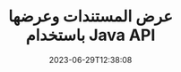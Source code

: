 ---
############################# Static ############################
layout: "landing"
date: 2023-06-29T12:38:08
draft: false

product: "Viewer"
product_tag: "viewer"
platform: "Java"
platform_tag: "java"

############################# Drop-down ############################
supported_platforms:
  items:
    # supported_platforms loop
    - title: ".NET"
      tag: "net"
    # supported_platforms loop
    - title: "Java"
      tag: "java"
    # supported_platforms loop
    - title: "Node.js"
      tag: "nodejs-java" 


############################# Head ############################
head_title: "Java Document Viewer API، يعرض مخطط HTML لصورة PDF وWord وExcel"
head_description: "مكتبة عارض المستندات لتطوير تطبيقات Java التي تعرض وتعرض وتعالج المستندات متعددة التنسيقات التي تدعم أكثر من 180 تنسيق ملف."

############################# Header ############################
title: "عرض المستندات وعرضها<br>باستخدام Java API"
description: "واجهة برمجة تطبيقات عارض قوية لتقديم أكثر من 180 تنسيقًا للمستندات إلى PDF وHTML وصورة مع خيارات تكوين متعددة الاستخدامات."
words:
  for: "for"

actions:
  main: "تحميل مافن مجانا"
  main_link: "https://releases.groupdocs.com/java/repo/com/groupdocs/groupdocs-viewer/"
  alt: "الترخيص"
  alt_link: "https://purchase.groupdocs.com/pricing/viewer/java"
  title: "على استعداد للبدء؟"
  description: "جرب ميزات GroupDocs.Viewer مجانًا أو اطلب ترخيصًا"

release:
  title: "تم إصدار الإصدار {0}."
  notes: "ترى ما هو الجديد"
  downloads: "التحميلات"
  link: "https://releases.groupdocs.com/viewer/java/release-notes/latest/"

code:
  title: "تقديم ملفات PDF في جافا"
  more: "مزيد من الأمثلة"
  more_link: "https://github.com/groupdocs-viewer/GroupDocs.Viewer-for-Java"
  install: |
    <dependencies>
      <dependency>
        <groupId>com.groupdocs</groupId>
        <artifactId>groupdocs-viewer</artifactId>
        <version>{0}</version>
      </dependency>
    </dependencies>

    <repositories>
      <repository>
        <id>repository.groupdocs.com</id>
        <name>GroupDocs Repository</name>
        <url>https://repository.groupdocs.com/repo/</url>
      </repository>
    </repositories>
  content: |
    ```java {style=abap}
    // Instantiate Viewer
    try (Viewer viewer = new Viewer("resume.pdf"))
    {
        // Set output HTML options, one file per page
        HtmlViewOptions viewOptions = 
            HtmlViewOptions.forEmbeddedResources();

        // Render PDF to HTML with embedded resources
        viewer.view(viewOptions);
    }
    ```
############################# Overview ############################
overview:
  enable: true
  title: "GroupDocs.Viewer في لمحة"
  description: "API لعرض وعرض وتحويل المستندات والشرائح والرسوم البيانية والعديد من أنواع المستندات الأخرى في تطبيقات Java"
  features:
    # feature loop
    - title: "عرض المستندات بكفاءة وموثوقية"
      content: "باستخدام GroupDocs.Viewer API، يمكنك عرض المستندات بكفاءة من أي تنسيقات مدعومة إلى HTML وJPEG وPNG وPDF مع خيارات مرنة وقوية مع الحفاظ على سلامة المحتوى وبنية المستند. يعمل GroupDocs.Viewer على نظامي التشغيل Windows وLinux."

    # feature loop
    - title: "يتم دعم تنسيقات الملفات والمستندات الأكثر شيوعًا"
      content: "نحن ندعم عرض أكثر من 180 تنسيقًا من تنسيقات الملفات والمستندات الأكثر شيوعًا والتي تشمل Word وExcel وPDF وPowerPoint ومجموعة تنسيقات OpenDocument والأرشيفات والصور النقطية والمتجهة والكتب الإلكترونية ولغات البرمجة والعلامات المميزة والعديد من أنواع الملفات الأخرى، بما في ذلك الملفات المشفرة الملفات مع حماية كلمة المرور."

    # feature loop
    - title: "إخراج قابل للتخصيص"
      content: "لا يسمح GroupDocs.Viewer بعرض المستند فحسب، بل يسمح أيضًا بالتحكم في كيفية عرض أجزاء المستند بالضبط أو الآن، وكيفية عرضها، وتطبيق تحويلات مختلفة على المخرجات المقدمة."

    # feature loop
    - title: "واجهة مستخدم الويب لإطار الربيع"
      content: "نحن نقدم حزمة واجهة مستخدم مفتوحة المصدر لإطار عمل Spring والتي يمكن إضافتها إلى مشروعك في بضع دقائق. تحتوي حزمة Viewer.UI على واجهة مستخدم ويب مستندة إلى Angular وتوفر مجموعة من واجهات برمجة التطبيقات المفيدة وموفري تخزين البيانات."

############################# Platforms ############################
platforms:
  enable: true
  title: "استقلالية المنصة"
  description: "يدعم GroupDocs.Viewer for Java أنظمة التشغيل وأطر العمل ومديري الحزم التالية"
  items:
    # platform loop
    - title: "Amazon"
      image: "amazon"
    # platform loop
    - title: "Docker"
      image: "docker"
    # platform loop
    - title: "Azure"
      image: "azure"
    # platform loop
    - title: "Eclipse"
      image: "eclipse"
    # platform loop
    - title: "IntelliJ"
      image: "intellij"
    # platform loop
    - title: "Windows"
      image: "windows"
    # platform loop
    - title: "Linux"
      image: "linux"
    # platform loop
    - title: "Maven"
      image: "maven"


############################# File formats ############################
formats:
  enable: true
  title: "تنسيقات الملفات المدعومة"
  description: |
    يدعم GroupDocs.Viewer for Java العمليات باستخدام [تنسيقات الملفات] التالية (https://docs.groupdocs.com/viewer/java/supported-document-formats/).
  groups:
    # group loop
    - color: "green"
      content: |
        ### Microsoft Office وOpenDocument وتنسيقات النص
        * **Word:** DOC, DOCX, DOCM, DOT, DOTX, DOTM, RTF, TXT
        * **Excel:** XLS, XLSX, XLSM, XLSB, XLTM, XLT, XLTM, XLTX
        * **PowerPoint:** PPT, PPTX, PPS, PPSX, PPSM, POT, POTM, POTX, PPTM        
        * **Project:** MPP, MPT, MPX
        * **Outlook:** MSG, EML, EMLX, PST, OST
        * **OneNote:** ONE
        * **OpenDocument:** ODT, OTT, ODS, ODP, OTP, OTS, ODG
        * **Fixed Page Layout:** PDF, TEX, XPS, OXPS
        * **e-Books:** EPUB, MOBI, DjVu
        * **Delimiter-Separated Values:** CSV, TSV
    # group loop
    - color: "blue"
      content: |
        ### الصور والرسومات والرسوم البيانية
        * **الصور النقطية:** BMP, GIF, JPG, PNG, TIFF, WebP, DNG, DIB, Jpeg2000 family
        * **Windows Icon:** ICO
        * **Scalable Vector Graphics:** SVG, CDR, CMX, IGS, SVGZ        
        * **Adobe Photoshop:** PSD, PSB        
        * **Stereo Lithography (3D Printing):** STL        
        * **Medical Imaging:** DICOM
        * **Plotter Documents:** PLT, HPG
        * **Autodesk Design Web Formats:** DWF, DWG
        * **AutoCAD Drawing:** DWT, IFC, STL, CF2        
      # group loop
    - color: "red"
      content: |
        ### آخر        
        * **ويب:** HTML, MHT, MHTML, XML
        * **Metafile:** WMF, EMF, CGM, EMZ, WMZ
        * **Visio:** VSD, VDX, VSS, VSSX, VSX, VST, VSTX, VTX, VSDX, VDW, VSTM, VSSM, VSDM
        * **Project:** MPP, MPT, MPX
        * **PostScript:** PS, EPS
        * **أرشيف:** ZIP, TAR, BZ2, GZ, RAR, RAR5
        * **آخر:** VCF, VCARD, NUMBERS, NSF, OBJ
        * **C/C++/C# Files:** C, CC, C# , CPP, CXX, CS, H, HH, M, MM
        * **Java/JavaScript Files:** JAVA, JS, JSON, PROPERTIES

############################# Features ############################
features:
  enable: true
  title: "ميزات GroupDocs.Viewer"
  description: "عرض وعرض وتحويل مستندات PDF وOffice بسهولة"

  items:
    # feature loop
    - icon: "viewhtml"
      title: "عرض المستندات بتنسيق HTML"
      content: "قم بتحويل مستند من أي نوع إلى مستند HTML باستخدام CSS وSVG، والذي يمكن عرضه في أي متصفح ويب حديث."

    # feature loop
    - icon: "rasterize"
      title: "تنقيط المستندات"
      content: "قم بتنقيط أي تنسيق مستند مدعوم إلى الصورة النقطية، مع تنسيق صورة قابل للتعديل وجودة ضغط."

    # feature loop
    - icon: "sourcecode"
      title: "تقديم وإبراز رموز البرمجة"
      content: "دعم جميع لغات البرمجة والبرمجة النصية والترميزية الشائعة، مع القدرة على تحليل تركيبها وإبرازها."

    # feature loop
    - icon: "convertpdf"
      title: "تحويل إلى قوات الدفاع الشعبي"
      content: "يمكن بسهولة تحويل المستند بأي تنسيق مدعوم وحفظه إلى ملف PDF باستخدام خيارات قابلة للتعديل."

    # feature loop
    - icon: "transform"
      title: "تطبيق التحولات"
      content: "يمكن تحويل المستند الناتج أثناء العرض - يمكن تدوير الصفحات و/أو إعادة ترتيبها، ويمكن وضع علامة مائية نصية فوقها."

    # feature loop
    - icon: "adjustment"
      title: "تعديل إخراج HTML"
      content: "يمكن ضبط مستندات HTML الناتجة، التي تم إنشاؤها بواسطة GroupDocs.Viewer، بدقة شديدة: يُسمح بحفظها في الدفق أو الملف، باستخدام موارد خارجية أو مضمنة، وعمليات الاسترجاعات وما إلى ذلك."

    # feature loop
    - icon: "complex"
      title: "دعم هياكل المستندات المعقدة"
      content: "لا يدعم GroupDocs.Viewer المستندات الفردية فحسب، بل يدعم أيضًا الملفات التي تحتوي داخليًا على قائمة أو بنية هرمية للمستندات، مثل رسائل البريد الإلكتروني مع المرفقات وأرشيفات ZIP مع الملفات الداخلية داخل المجلدات وصور TIFF متعددة الصفحات وما إلى ذلك."

    # feature loop
    - icon: "optimization"
      title: "خيارات التحسين"
      content: "يحتوي GroupDocs.Viewer على نظام فرعي لذاكرة التخزين المؤقت قابل للتعديل، والذي يمكنه تسريع وقت التحميل باستخدام الإصدارات المخزنة مؤقتًا للمستندات. تسمح أيضًا مجموعة من الخيارات المختلفة للتنسيقات المختلفة باستبعاد بعض الأجزاء أو الجوانب غير الضرورية من المستندات من العرض (الخطوط وأوراق العمل المخفية ومرفقات البريد الإلكتروني) لتحسين الأداء العام"

    # feature loop
    - icon: "passwordprotected"
      title: "دعم المستندات المحمية بكلمة مرور"
      content: "يسمح GroupDocs.Viewer بفتح المستندات المشفرة بمختلف أنواعها: PDF وWordProcessing وSpreadsheet وPresentation وغيرها، وذلك عن طريق تحديد كلمة مرور في خيارات التحميل."

############################# Code samples ############################
code_samples:
  enable: true
  title: "عينات التعليمات البرمجية"
  description: "تستخدم بعض حالات GroupDocs.Viewer النموذجية لعمليات Java"
  items:
    # code sample loop
    - title: "تقديم DOCX إلى HTML"
      content: |
        تتيح لك خصائص فئة [HtmlViewOptions](https://reference.groupdocs.com/viewer/java/com.groupdocs.viewer.options/htmlviewoptions/) التحكم في عملية التحويل، المزيد عن ذلك [هنا](https:/ /docs.groupdocs.com/viewer/Java/rendering-to-html/). على سبيل المثال، يمكنك تضمين كافة الموارد الخارجية في ملف HTML الناتج، وتصغير ملف الإخراج، وتحسينه للطباعة.
        {{< landing/code title="Java">}}
        ```java {style=abap}
        import com.groupdocs.viewer.Viewer;
        import com.groupdocs.viewer.options.HtmlViewOptions;

        // Instantiate Viewer
        try (Viewer viewer = new Viewer("resume.docx"))
        {
            // Set output HTML options
            HtmlViewOptions options = 
                HtmlViewOptions.forEmbeddedResources();

            // Render DOCX to HTML with embedded resources
            viewer.view(options);
        }
        ```
        {{< /landing/code >}}
    # code sample loop
    - title: "تصدير PPTX إلى PDF"
      content: |
        قم بإنشاء مثيل فئة [PdfViewOptions](https://reference.groupdocs.com/viewer/java/com.groupdocs.viewer.options/pdfviewoptions/) وقم بتمريره إلى [Viewer.View](https://reference. groupdocs.com/viewer/java/com.groupdocs.viewer/viewer/#view-com.groupdocs.viewer.options.ViewOptions-) طريقة لتحويل ملف PowerPoint PPTX إلى PDF. تتيح لك خصائص فئة PdfViewOptions التحكم في عملية التحويل. على سبيل المثال، يمكنك حماية ملف PDF الناتج وإعادة ترتيب صفحاته وتحديد جودة صور المستند. راجع [قسم الوثائق التالي](https://docs.groupdocs.com/viewer/java/rendering-to-pdf/) للحصول على التفاصيل.
        {{< landing/code title="Java">}}
        ```java {style=abap}   
        import com.groupdocs.viewer.Viewer;
        import com.groupdocs.viewer.options.PdfViewOptions;

        // Instantiate Viewer
        try (Viewer viewer = new Viewer("presentation.pptx"))
        {
            // Set output PDF options
            PdfViewOptions viewOptions = new PdfViewOptions();

            // Export PPTX to PDF
            viewer.view(viewOptions);
        }
        ```
        {{< /landing/code >}}
############################# Reviews ############################
# reviews:
# enable: true
# title: "مراجعات منتجات GroupDocs"
# description: "لا تأخذ كلمتنا فقط. تعرف على ما يقوله المطورون الآخرون عن واجهات برمجة التطبيقات الخاصة بنا"

# items:
#   # review loop
#   - title: "GroupDocs.Viewer"
#     content: "خدمة ممتازة ومنتجات ممتازة. لقد كانت مفيدة للغاية وسريعة الاستجابة أثناء عملية تنفيذ GroupDocs.Viewer for .NET، ولا يمكنني أن أوصي بها بدرجة كافية."
#     author: "Martin Lasarga"
#     company: "Product Manager at Axentria ECM by G.S.I."

#   # review loop
#   - title: "GroupDocs.Viewer"
#     content: "بعد تنفيذ واستخدام GroupDocs.Viewer لـ .NET في المشروع، يبدو أنه يعمل بشكل جيد جدًا. لقد اختبرت مع الكثير من الوثائق وحتى الآن جيدة جدًا. يتم عرض كل شيء قمت بتطبيقه بشكل جيد ويبدو جيدًا تمامًا كما هو الحال في عارض PDF أو MS Word."
#     author: "Mats Oustad"
#     company: "Senior Consultant/Partner at Novanet AS"
---